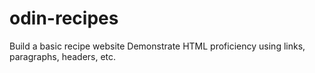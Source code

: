 # odin-recipes
Build a basic recipe website
Demonstrate HTML proficiency using links, paragraphs, headers, etc.
